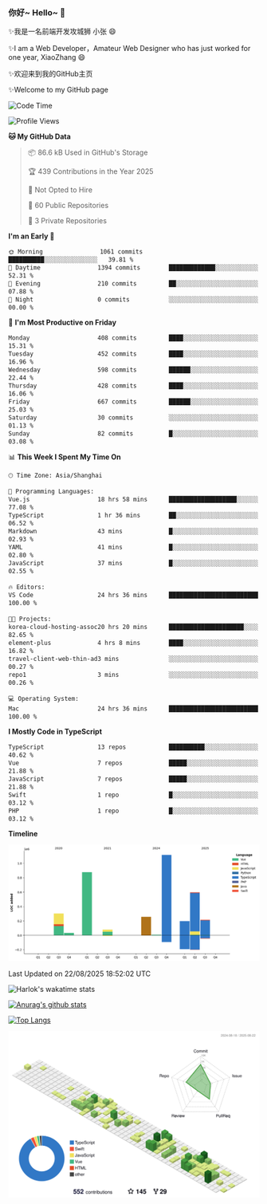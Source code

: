 ### 你好~ Hello~ 👋

✨我是一名前端开发攻城狮 小张 😄

✨I am a Web Developer，Amateur Web Designer who has just worked for one year, XiaoZhang 😄

✨欢迎来到我的GitHub主页

✨Welcome to my GitHub page
<!--
**7148505/7148505** is a ✨ _special_ ✨ repository because its `README.md` (this file) appears on your GitHub profile.

Here are some ideas to get you started:

- 🔭 I’m currently working on ...
- 🌱 I’m currently learning ...
- 👯 I’m looking to collaborate on ...
- 🤔 I’m looking for help with ...
- 💬 Ask me about ...
- 📫 How to reach me: ...
- 😄 Pronouns: ...
- ⚡ Fun fact: ...
-->

<!--START_SECTION:waka-->
![Code Time](http://img.shields.io/badge/Code%20Time-2%2C894%20hrs%207%20mins-blue)

![Profile Views](http://img.shields.io/badge/Profile%20Views-15-blue)

**🐱 My GitHub Data** 

> 📦 86.6 kB Used in GitHub's Storage 
 > 
> 🏆 439 Contributions in the Year 2025
 > 
> 🚫 Not Opted to Hire
 > 
> 📜 60 Public Repositories 
 > 
> 🔑 3 Private Repositories 
 > 
**I'm an Early 🐤** 

```text
🌞 Morning                1061 commits        ██████████░░░░░░░░░░░░░░░   39.81 % 
🌆 Daytime                1394 commits        █████████████░░░░░░░░░░░░   52.31 % 
🌃 Evening                210 commits         ██░░░░░░░░░░░░░░░░░░░░░░░   07.88 % 
🌙 Night                  0 commits           ░░░░░░░░░░░░░░░░░░░░░░░░░   00.00 % 
```
📅 **I'm Most Productive on Friday** 

```text
Monday                   408 commits         ████░░░░░░░░░░░░░░░░░░░░░   15.31 % 
Tuesday                  452 commits         ████░░░░░░░░░░░░░░░░░░░░░   16.96 % 
Wednesday                598 commits         ██████░░░░░░░░░░░░░░░░░░░   22.44 % 
Thursday                 428 commits         ████░░░░░░░░░░░░░░░░░░░░░   16.06 % 
Friday                   667 commits         ██████░░░░░░░░░░░░░░░░░░░   25.03 % 
Saturday                 30 commits          ░░░░░░░░░░░░░░░░░░░░░░░░░   01.13 % 
Sunday                   82 commits          █░░░░░░░░░░░░░░░░░░░░░░░░   03.08 % 
```


📊 **This Week I Spent My Time On** 

```text
🕑︎ Time Zone: Asia/Shanghai

💬 Programming Languages: 
Vue.js                   18 hrs 58 mins      ███████████████████░░░░░░   77.08 % 
TypeScript               1 hr 36 mins        ██░░░░░░░░░░░░░░░░░░░░░░░   06.52 % 
Markdown                 43 mins             █░░░░░░░░░░░░░░░░░░░░░░░░   02.93 % 
YAML                     41 mins             █░░░░░░░░░░░░░░░░░░░░░░░░   02.80 % 
JavaScript               37 mins             █░░░░░░░░░░░░░░░░░░░░░░░░   02.55 % 

🔥 Editors: 
VS Code                  24 hrs 36 mins      █████████████████████████   100.00 % 

🐱‍💻 Projects: 
korea-cloud-hosting-assoc20 hrs 20 mins      █████████████████████░░░░   82.65 % 
element-plus             4 hrs 8 mins        ████░░░░░░░░░░░░░░░░░░░░░   16.82 % 
travel-client-web-thin-ad3 mins              ░░░░░░░░░░░░░░░░░░░░░░░░░   00.27 % 
repo1                    3 mins              ░░░░░░░░░░░░░░░░░░░░░░░░░   00.26 % 

💻 Operating System: 
Mac                      24 hrs 36 mins      █████████████████████████   100.00 % 
```

**I Mostly Code in TypeScript** 

```text
TypeScript               13 repos            ██████████░░░░░░░░░░░░░░░   40.62 % 
Vue                      7 repos             █████░░░░░░░░░░░░░░░░░░░░   21.88 % 
JavaScript               7 repos             █████░░░░░░░░░░░░░░░░░░░░   21.88 % 
Swift                    1 repo              █░░░░░░░░░░░░░░░░░░░░░░░░   03.12 % 
PHP                      1 repo              █░░░░░░░░░░░░░░░░░░░░░░░░   03.12 % 
```



**Timeline**

![Lines of Code chart](https://raw.githubusercontent.com/littleCareless/littleCareless/master/assets/bar_graph.png)


 Last Updated on 22/08/2025 18:52:02 UTC
<!--END_SECTION:waka-->
![Harlok's wakatime stats](https://github-readme-stats.vercel.app/api/wakatime?username=littleCareless)

[![Anurag's github stats](https://github-readme-stats.vercel.app/api?username=littleCareless)](https://github.com/anuraghazra/github-readme-stats)

[![Top Langs](https://github-readme-stats.vercel.app/api/top-langs/?username=littleCareless&layout=compact)](https://github.com/anuraghazra/github-readme-stats)

![](./profile-3d-contrib/profile-green-animate.svg)
